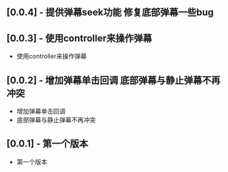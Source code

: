 ## [0.0.4] - 提供弹幕seek功能 修复底部弹幕一些bug

## [0.0.3] - 使用controller来操作弹幕

* 使用controller来操作弹幕
## [0.0.2] - 增加弹幕单击回调 底部弹幕与静止弹幕不再冲突

* 增加弹幕单击回调
* 底部弹幕与静止弹幕不再冲突


## [0.0.1] - 第一个版本

* 第一个版本
